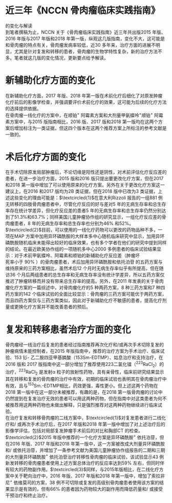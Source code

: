 # 近三年《NCCN 骨肉瘤临床实践指南》  
的变化与解读  
到笔者撰稿为止，NCCN 关于《骨肉瘤临床实践指南》近三年共出版2015 年版、2016 年版与2017 年版和2018 年第一版，纵观这几版指南，变化不大，这可能是和骨肉瘤的特点有关，骨肉瘤发病率较低，近30 多年来，治疗方面的进展不明显，尤其是针对复发和转移的患者，骨肉瘤的生物学特性复杂，新的治疗方法不多。笔者就这几版的变化情况，更新要点给予解读。  
#  新辅助化疗方面的变化  
在新辅助化疗方面，2017 年版、2018 年第一版在术前化疗后细化了对原发肿瘤化疗前后的影像学检查，并强调要评价术前化疗的效果，这可能为后续的化疗方法的选择提供依据。  
在骨肉瘤一线化疗的方案中，在顺铂$^+$ 阿霉素方案和大剂量甲氨蝶呤$^+$顺铂$^+$ 阿霉素方案中，与2015 版指南相比，2016 版、2017 版和2018 第一版均在这两个方案后增加标注为一类证据，但这四个版本在这两个推荐方案上所标注的参考文献是一致的。  
#  术后化疗方面的变化  
在手术切除原发局部肿瘤后，不论切缘是阳性还是阴性，对术前评估化疗反应差的患者，在进一步治疗方面，2015 版和2016 版只提出要更改化疗方案，但在2017 和2018 第一版中增加了可以使用原来的化疗方案。另外在关于更改化疗方案这一建议上，在2016 和2017 版均为2B 类证据，但在2018 版中已改为3 类证据，上述这些变化的理由可能是：$\textcircled{1}$在意大利Rizzoli 报告的一组881 例无转移的四肢骨肉瘤患者中，尽管化疗反应的好与差对5 年的无病生存率和总生存率存在统计学差异，但化疗反应差的患者5 年的无病生存率和总生存率仍然分别达到了$51.3\%$和$63.7\%$；同样美国儿童肿瘤协作组的研究显示，一组化疗反应差的骨肉瘤患者，8 年的无病生存率和总生存率也分别为$46\%$ 和$52\%$。$\textcircled{2}$目前，可以使用的一线化疗药物可以更改的药物品种不多，一项在MAP 方案中加用异环磷酰胺的大样本多中心随机临床研究中显示，加用异环磷酰胺随机临床未能得出较好的临床效果，也有多个学者在他们的研究中提到同样的结论。在最近欧美协作组的一项随机多中心2000 多例患者的临床试验结果显示：对于术前甲氨蝶呤、阿霉素和顺铂的新辅助化疗反应差（肿瘤坏  
死率小于 $90\%$ ）的骨肉瘤患者，术后加用异环磷酰胺和依托泊苷 的五药方案与维持原来的三药方案相比，虽然术后12 个月时无病生存率似乎有所提高，但在随访36 个月后两组患者的总生存率和无病生存率没有统计学差异，所以五药方案仅推迟了肿瘤转移而并没有带来总生存率的提高。另外，在2011 年发表的关于骨肉瘤化疗方案的一篇综述中，对骨肉瘤化疗的5 种两药方案，8 种三药方案和7 种四药方案的142 个临床试验的全面比较显示：骨肉瘤的三药方案可能优于两药方案，而且四药方案仅与三药方案类似，因此对于新辅助化疗不敏感的患者，提高化疗剂量或更换化疗方案并不能改善患者的预后。  
#  复发和转移患者治疗方面的变化  
骨肉瘤经一线治疗后复发的患者经过指南推荐再次化疗和/或再次手术切除复发的肿瘤病情未能控制者，在2015 年版指南中，推荐的治疗方案为手术治疗、临床试验、153 钐- 乙二胺四亚甲基膦酸（153Sm-EDTMP）、姑息治疗和支持治疗，在2016 版和  2017 版指南中这一部分增加了推荐使用223二氯化镭（$^{223}\mathrm{{RaCl}}_{2}$）的治疗，$^{223}\mathrm{{RaCl}}_{2}$ 是发射$\upalpha$ 粒子的放射性药物，具有亲骨性，临床前研究结果显示其在转移和复发的骨肉瘤的治疗中有效，初期的临床试验也表明其在骨肉瘤治疗中有效，且与$^{153}\mathrm{{Sm}.}$-EDTMP相比，药效更强，毒性更小。但上述这两个药物在2018 第一版中在这一部分未被推荐，有趣的是，在2018 第一版骨肉瘤的讨论中仍然提到在复发治疗无效的患者可以用这两种药物，但在指南中对这类患者为何不被推荐用这两种药物也未做出解释，只是强烈推荐对这两种药物继续进行临床试验。  
在治疗复发和转移骨肉瘤的二线方案中，$\textcircled{1}$对复发患者进行二线化疗和/ 或再次手术治疗后，在2017 年版和2018 年第一版中增加了对上述治疗后的影像学评估，包括对局部复发肿瘤手术前后的对比和胸部CT 的检查。$\textcircled{2}$2015 年版中推荐的一个化疗方案是异环磷酰胺$^+$ 依托泊苷，但在2016 年版、2017 年版和2018 年第一版中，这一方案被改成大剂量异环磷酰胺和/ 或依托泊苷，并增加了一条参考文献为美国儿童肿瘤协作组报告的二期和三期的大剂量异环磷酰胺$^+$ 依托泊苷治疗转移性骨肉瘤的临床试验，该试验显示43 例新发转移的骨肉瘤患者使用上述方案总体治疗的反应率达到$59\%$ 左右，但同时伴有较大的药物副作用。$\textcircled{3}$同样，与2015年版相比，在二线化疗方案中关于靶向治疗中，2016 年版、2017 年版和2018 年第一版中，增加了索拉非尼$^+$ 依维莫司的方案，38 例不可切除或复发的高级别骨肉瘤患者使用该方案的结果显示是有效的，但有$66\%$ 的患者因为药物较大的副作用而降低药量和/ 或接受干预治疗和终止治疗。  
